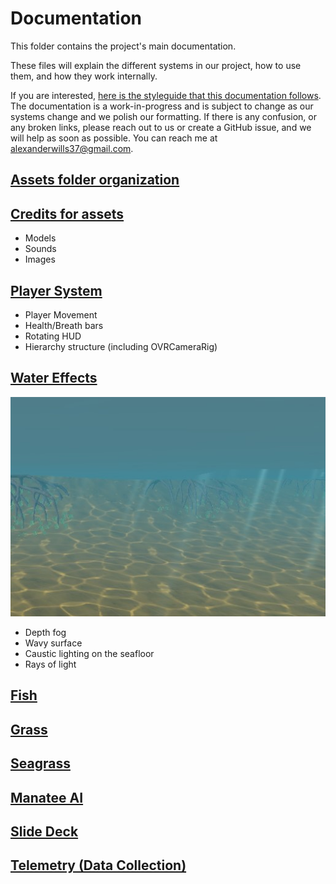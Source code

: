 # Documentation
This folder contains the project's main documentation.

These files will explain the different systems in our project, how to use them, and how they work internally.

If you are interested, [here is the styleguide that this documentation follows](./styleguide.md). 
The documentation is a work-in-progress and is subject to change as our systems change 
and we polish our formatting. If there is any confusion, or any broken links,
please reach out to us or create a GitHub issue, and we will help as soon as possible.
You can reach me at alexanderwills37@gmail.com.

## [Assets folder organization](./Assets.md)

## [Credits for assets](./Credits.md)
- Models
- Sounds
- Images

## [Player System](./Player.md)
- Player Movement
- Health/Breath bars
- Rotating HUD
- Hierarchy structure (including OVRCameraRig)

## [Water Effects](./Water.md)
[![Underwater scene view](./media/underwater-effects.jpg)](./Water.md)
- Depth fog
- Wavy surface
- Caustic lighting on the seafloor
- Rays of light

## [Fish](./Fish.md)
## [Grass](./Grass.md)

## [Seagrass](./Grass.md)
## [Manatee AI](./ManateeAI.md)
## [Slide Deck](./SlideDeck.md)
## [Telemetry (Data Collection)](./Telemetry.md)